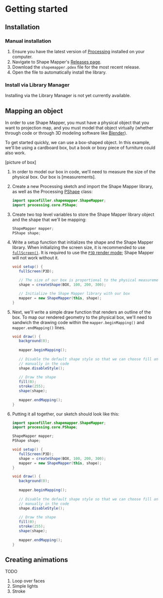 # Getting started

## Installation

### Manual installation

1. Ensure you have the latest version of [Processing](https://processing.org/) installed on your computer.
1. Navigate to Shape Mapper's [Releases page](https://github.com/alexdmiller/shape-mapper/releases).
1. Download the `shapemapper.pdex` file for the most recent release.
1. Open the file to automatically install the library.

### Install via Library Manager

Installing via the Library Manager is not yet currently available.

## Mapping an object

In order to use Shape Mapper, you must have a physical object that you want to projection map, and you must model that object virtually (whether through code or through 3D modeling software like [Blender](https://www.blender.org/)).

To get started quickly, we can use a box-shaped object. In this example, we'll be using a cardboard box, but a book or boxy piece of furniture could also work.

[picture of box]

1. In order to model our box in code, we'll need to measure the size of the physical box. Our box is [measurements].
1. Create a new Processing sketch and import the Shape Mapper library, as well as the Processing [PShape](https://processing.org/tutorials/pshape) class:

   ```java
   import spacefiller.shapemapper.ShapeMapper;
   import processing.core.PShape;
   ```

1. Create two top level variables to store the Shape Mapper library object and the shape that we'll be mapping:

   ```java
   ShapeMapper mapper;
   PShape shape;
   ```

1. Write a setup function that initializes the shape and the Shape Mapper library. When initializing the screen size, it is recommended to use [`fullScreen()`](https://processing.org/reference/fullScreen_.html). It is required to use the [`P3D` render mode](https://processing.org/tutorials/p3d); Shape Mapper will not work without it.

   ```java
   void setup() {
      fullScreen(P3D);

      // The size of our box is proportional to the physical measurements we made
      shape = createShape(BOX, 100, 200, 300);

      // Initialize the Shape Mapper library with our box
      mapper = new ShapeMapper(this, shape);
   }
   ```

1. Next, we'll write a simple draw function that renders an outline of the box. To map our rendered geometry to the physical box, we'll need to sandwich the drawing code within the `mapper.beginMapping()` and `mapper.endMapping()` lines.

   ```java
   void draw() {
      background(0);
      
      mapper.beginMapping();
      
      // Disable the default shape style so that we can choose fill and stroke
      // manually in the code
      shape.disableStyle();
      
      // Draw the shape
      fill(0);
      stroke(255);
      shape(shape);
      
      mapper.endMapping();
   }
   ```

1. Putting it all together, our sketch should look like this:

   ```java
   import spacefiller.shapemapper.ShapeMapper;
   import processing.core.PShape;

   ShapeMapper mapper;
   PShape shape;

   void setup() {
      fullScreen(P3D);
      shape = createShape(BOX, 100, 200, 300);
      mapper = new ShapeMapper(this, shape);
   }

   void draw() {
      background(0);
      
      mapper.beginMapping();
      
      // Disable the default shape style so that we can choose fill and stroke
      // manually in the code
      shape.disableStyle();
      
      // Draw the shape
      fill(0);
      stroke(255);
      shape(shape);
      
      mapper.endMapping();
   }
   ```

## Creating animations

TODO

1. Loop over faces
2. Simple lights
3. Stroke

